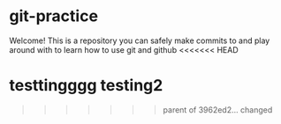# git-practice

Welcome! This is a repository you can safely make commits to and play around with to learn how to use git and github
<<<<<<< HEAD

testtingggg
testing2
=======
>>>>>>> parent of 3962ed2... changed
